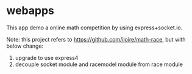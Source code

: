 webapps
=======

  This app demo a online math competition by using express+socket.io.

  Note: this project refers to https://github.com/iloire/math-race, but with below change:
  1. upgrade to use express4
  2. decouple socket module and racemodel module from race module
